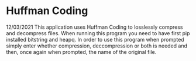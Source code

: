 # Huffman Coding
12/03/2021
This application uses Huffman Coding to losslessly compress and decompress files.
When running this program you need to have first pip installed bitstring and heapq.
In order to use this program when prompted simply enter whether compression, deccompression or both is needed and then, once again when prompted, the name of the original file.
